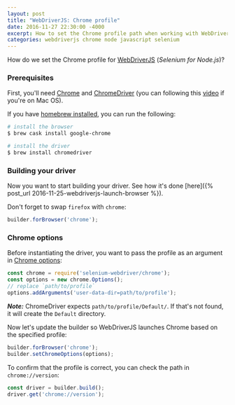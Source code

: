 ```yaml
---
layout: post
title: "WebDriverJS: Chrome profile"
date: 2016-11-27 22:30:00 -4000
excerpt: How to set the Chrome profile path when working with WebDriverJS (Selenium for Node.js).
categories: webdriverjs chrome node javascript selenium
---
```


How do we set the Chrome profile for [WebDriverJS](https://github.com/SeleniumHQ/selenium/wiki/WebDriverJs) (_Selenium for Node.js_)?

### Prerequisites

First, you'll need [Chrome](https://www.google.com/chrome/browser/) and [ChromeDriver](https://sites.google.com/a/chromium.org/chromedriver/downloads) (you can following this [video](https://www.youtube.com/watch?v=5lWOV0rnYRo) if you're on Mac OS).

If you have [homebrew installed](https://www.youtube.com/watch?v=44FhlEiMEpU), you can run the following:

```sh
# install the browser
$ brew cask install google-chrome

# install the driver
$ brew install chromedriver
```

### Building your driver

Now you want to start building your driver. See how it's done [here]({% post_url 2016-11-25-webdriverjs-launch-browser %}).

Don't forget to swap `firefox` with `chrome`:

```js
builder.forBrowser('chrome');
```

### Chrome options

Before instantiating the driver, you want to pass the profile as an argument in [Chrome options](http://seleniumhq.github.io/selenium/docs/api/javascript/module/selenium-webdriver/chrome_exports_Options.html):

```js
const chrome = require('selenium-webdriver/chrome');
const options = new chrome.Options();
// replace `path/to/profile`
options.addArguments('user-data-dir=path/to/profile');
```

**_Note:_** ChromeDriver expects `path/to/profile/Default/`. If that's not found, it will create the `Default` directory.

Now let's update the builder so WebDriverJS launches Chrome based on the specified profile:

```js
builder.forBrowser('chrome');
builder.setChromeOptions(options);
```

To confirm that the profile is correct, you can check the path in `chrome://version`:

```js
const driver = builder.build();
driver.get('chrome://version');
```
